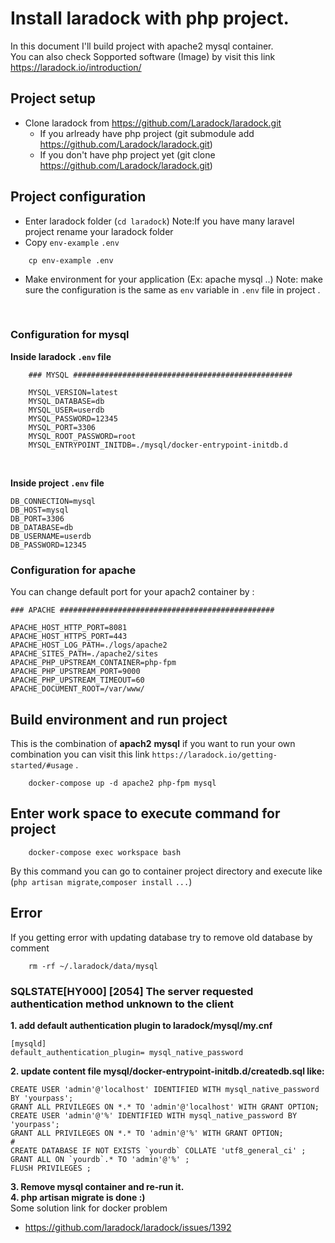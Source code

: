 # Install laradock with php project.

In this document I'll build project with apache2 mysql container. <br>
You can also check Sopported software (Image) by visit this link https://laradock.io/introduction/

## Project setup
* Clone laradock from https://github.com/Laradock/laradock.git
    * If you arlready have php project (git submodule add https://github.com/Laradock/laradock.git)
    * If you don't have php project yet (git clone https://github.com/Laradock/laradock.git)
## Project configuration
* Enter laradock folder (`cd laradock`) Note:If you have many laravel project rename your laradock folder 
* Copy `env-example` `.env`
```
    cp env-example .env
```
* Make environment for your application (Ex: apache mysql ..) Note: make sure the configuration is the same as `env` variable in `.env` file in project .

<br>

### Configuration for mysql

**Inside laradock `.env` file**
```
    ### MYSQL #################################################

    MYSQL_VERSION=latest
    MYSQL_DATABASE=db
    MYSQL_USER=userdb
    MYSQL_PASSWORD=12345
    MYSQL_PORT=3306
    MYSQL_ROOT_PASSWORD=root
    MYSQL_ENTRYPOINT_INITDB=./mysql/docker-entrypoint-initdb.d
```
<br>

**Inside project `.env` file**
<br>

```
DB_CONNECTION=mysql
DB_HOST=mysql
DB_PORT=3306
DB_DATABASE=db
DB_USERNAME=userdb
DB_PASSWORD=12345

```

### Configuration for apache
You can change default port for your apach2 container by :

```
### APACHE ################################################

APACHE_HOST_HTTP_PORT=8081
APACHE_HOST_HTTPS_PORT=443
APACHE_HOST_LOG_PATH=./logs/apache2
APACHE_SITES_PATH=./apache2/sites
APACHE_PHP_UPSTREAM_CONTAINER=php-fpm
APACHE_PHP_UPSTREAM_PORT=9000
APACHE_PHP_UPSTREAM_TIMEOUT=60
APACHE_DOCUMENT_ROOT=/var/www/
```

## Build environment and run project

This is the combination of **apach2** **mysql** if you want to run your own combination you can visit this link `https://laradock.io/getting-started/#usage` . 
```
    docker-compose up -d apache2 php-fpm mysql
```
## Enter work space to execute command for project
```
    docker-compose exec workspace bash
```
By this command you can go to container project directory and execute like (`php artisan migrate`,`composer install` `...`)


## Error
If you getting error with updating database try to remove old database by comment 
```
    rm -rf ~/.laradock/data/mysql
```
### SQLSTATE[HY000] [2054] The server requested authentication method unknown to the client
**1. add default authentication plugin to laradock/mysql/my.cnf**
```
[mysqld]
default_authentication_plugin= mysql_native_password
```
**2. update content file mysql/docker-entrypoint-initdb.d/createdb.sql like:**
```
CREATE USER 'admin'@'localhost' IDENTIFIED WITH mysql_native_password BY 'yourpass';
GRANT ALL PRIVILEGES ON *.* TO 'admin'@'localhost' WITH GRANT OPTION;
CREATE USER 'admin'@'%' IDENTIFIED WITH mysql_native_password BY 'yourpass';
GRANT ALL PRIVILEGES ON *.* TO 'admin'@'%' WITH GRANT OPTION;
#
CREATE DATABASE IF NOT EXISTS `yourdb` COLLATE 'utf8_general_ci' ;
GRANT ALL ON `yourdb`.* TO 'admin'@'%' ;
FLUSH PRIVILEGES ;
```
**3. Remove mysql container and re-run it.**<br>
**4. php artisan migrate is done :)**<br>
Some solution link for docker problem
* https://github.com/laradock/laradock/issues/1392
